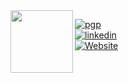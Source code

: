 <img align="left" src="https://paul-lorenc.com/static/images/monogram-192px.png" height="100" width="100">

[![pgp](https://img.shields.io/badge/pgp-07F10029C09CE9CB9D8D0D16525CA12201E8E023-313131?style=flat-square&labelColor=313131&color=313131)](https://orhun.dev/orhun.gpg)  
[![linkedin](https://img.shields.io/badge/-LinkedIn-313131?style=flat-square&labelColor=313131&logo=LinkedIn&logoColor=white&color=313131)](https://www.linkedin.com/in/paul--lorenc/)  
[![Website](https://img.shields.io/badge/-paul--lorenc.com-informational?style=flat-square&logo=Safari&logoColor=white&color=313131)](https://paul-lorenc.com)
